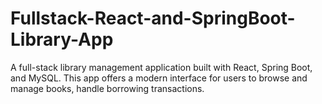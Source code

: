# Fullstack-React-and-SpringBoot-Library-App
A full-stack library management application built with React, Spring Boot, and MySQL. This app offers a modern interface for users to browse and manage books, handle borrowing transactions.
